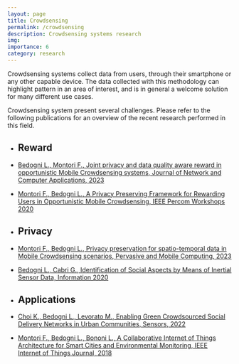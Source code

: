 ```yaml
---
layout: page
title: Crowdsensing
permalink: /crowdsensing
description: Crowdsensing systems research
img:
importance: 6
category: research
---
```


Crowdsensing systems collect data from users, through their smartphone or any other capable device. The data collected with this methodology can highlight pattern in an area of interest, and is in general a welcome solution for many different use cases. 

Crowdsensing system present several challenges. Please refer to the following publications for an overview of the recent research performed in this field.

* <h2>Reward</h2>
* <a href="https://www.sciencedirect.com/science/article/pii/S108480452300053X">Bedogni L., Montori F., Joint privacy and data quality aware reward in opportunistic Mobile Crowdsensing systems, Journal of Network and Computer Applications, 2023</a>
* <a href="https://doi.org/10.1109/PerComWorkshops48775.2020.9156133">Montori F., Bedogni L., A Privacy Preserving Framework for Rewarding Users in Opportunistic Mobile Crowdsensing, IEEE Percom Workshops 2020</a>

* <h2>Privacy</h2>
* <a href="https://www.sciencedirect.com/science/article/pii/S1574119223000135">Montori F., Bedogni L., Privacy preservation for spatio-temporal data in Mobile Crowdsensing scenarios, Pervasive and Mobile Computing, 2023</a>
* <a href="https://doi.org/10.3390/info11110534">Bedogni L., Cabri G., Identification of Social Aspects by Means of Inertial Sensor Data, Information 2020</a>

* <h2>Applications</h2>
* <a href="https://doi.org/10.3390/s22041541">Choi K., Bedogni L., Levorato M., Enabling Green Crowdsourced Social Delivery Networks in Urban Communities, Sensors, 2022</a>
* <a href="https://doi.org/10.1109/JIOT.2017.2720855">Montori F., Bedogni L., Bononi L., A Collaborative Internet of Things Architecture for Smart Cities and Environmental Monitoring, IEEE Internet of Things Journal, 2018</a>